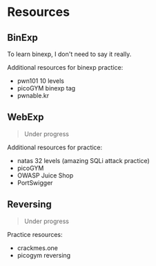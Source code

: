 # Resources

## BinExp

To learn binexp, I don't need to say it really.

Additional resources for binexp practice:

- pwn101 10 levels
- picoGYM binexp tag
- pwnable.kr

## WebExp

> Under progress

Additional resources for practice:

- natas 32 levels (amazing SQLi attack practice)
- picoGYM
- OWASP Juice Shop
- PortSwigger

## Reversing

> Under progress

Practice resources:

- crackmes.one
- picogym reversing
